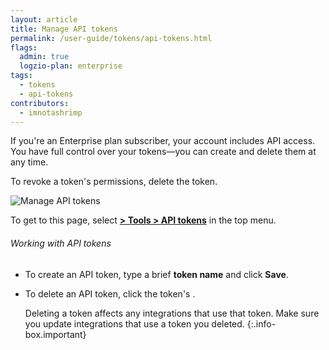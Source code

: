 ```yaml
---
layout: article
title: Manage API tokens
permalink: /user-guide/tokens/api-tokens.html
flags:
  admin: true
  logzio-plan: enterprise
tags:
  - tokens
  - api-tokens
contributors:
  - imnotashrimp
---
```


If you're an Enterprise plan subscriber, your account includes API access. You have full control over your tokens—you can create and delete them at any time.

To revoke a token's permissions, delete the token.

![Manage API tokens]({{site.baseurl}}/images/access-and-authentication/access-and-authentication--api-tokens.png)

To get to this page, select [**<i class="li li-gear"></i> > Tools > API tokens**](https://app.logz.io/#/dashboard/settings/api-tokens) in the top menu.

###### Working with API tokens

* To create an API token, type a brief **token name** and click **Save**.

* To delete an API token, click the token's <i class="li li-x"></i>.

  Deleting a token affects any integrations that use that token. Make sure you update integrations that use a token you deleted.
  {:.info-box.important}